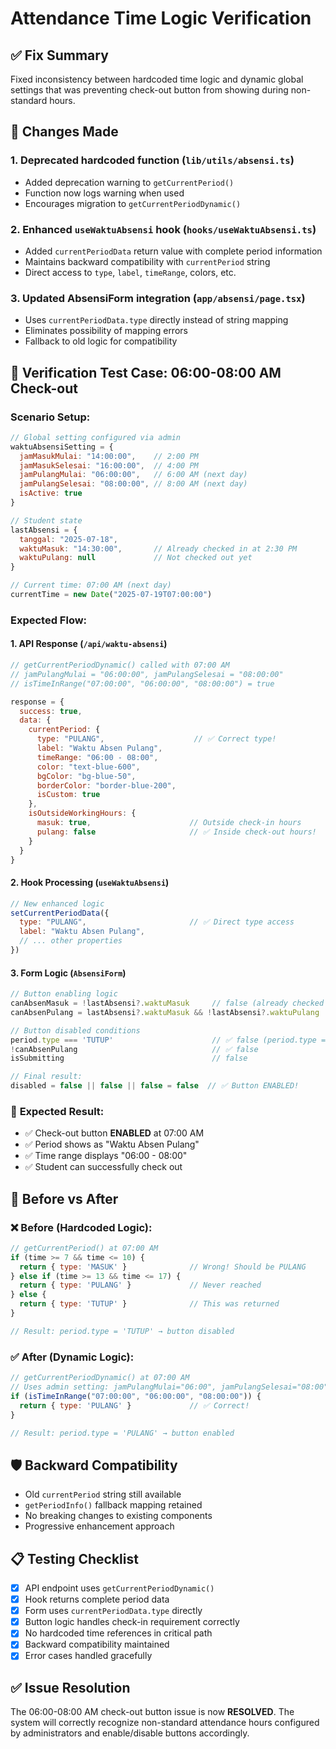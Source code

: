 # Attendance Time Logic Verification

## ✅ Fix Summary
Fixed inconsistency between hardcoded time logic and dynamic global settings that was preventing check-out button from showing during non-standard hours.

## 🔧 Changes Made

### 1. **Deprecated hardcoded function** (`lib/utils/absensi.ts`)
- Added deprecation warning to `getCurrentPeriod()` 
- Function now logs warning when used
- Encourages migration to `getCurrentPeriodDynamic()`

### 2. **Enhanced `useWaktuAbsensi` hook** (`hooks/useWaktuAbsensi.ts`)
- Added `currentPeriodData` return value with complete period information
- Maintains backward compatibility with `currentPeriod` string
- Direct access to `type`, `label`, `timeRange`, colors, etc.

### 3. **Updated AbsensiForm integration** (`app/absensi/page.tsx`)
- Uses `currentPeriodData.type` directly instead of string mapping
- Eliminates possibility of mapping errors
- Fallback to old logic for compatibility

## 🧪 Verification Test Case: 06:00-08:00 AM Check-out

### Scenario Setup:
```javascript
// Global setting configured via admin
waktuAbsensiSetting = {
  jamMasukMulai: "14:00:00",    // 2:00 PM
  jamMasukSelesai: "16:00:00",  // 4:00 PM  
  jamPulangMulai: "06:00:00",   // 6:00 AM (next day)
  jamPulangSelesai: "08:00:00", // 8:00 AM (next day)
  isActive: true
}

// Student state
lastAbsensi = {
  tanggal: "2025-07-18",
  waktuMasuk: "14:30:00",       // Already checked in at 2:30 PM
  waktuPulang: null             // Not checked out yet
}

// Current time: 07:00 AM (next day)
currentTime = new Date("2025-07-19T07:00:00")
```

### Expected Flow:

#### 1. **API Response** (`/api/waktu-absensi`)
```javascript
// getCurrentPeriodDynamic() called with 07:00 AM
// jamPulangMulai = "06:00:00", jamPulangSelesai = "08:00:00"
// isTimeInRange("07:00:00", "06:00:00", "08:00:00") = true

response = {
  success: true,
  data: {
    currentPeriod: {
      type: "PULANG",                    // ✅ Correct type!
      label: "Waktu Absen Pulang",
      timeRange: "06:00 - 08:00",
      color: "text-blue-600",
      bgColor: "bg-blue-50", 
      borderColor: "border-blue-200",
      isCustom: true
    },
    isOutsideWorkingHours: {
      masuk: true,                      // Outside check-in hours
      pulang: false                     // ✅ Inside check-out hours!
    }
  }
}
```

#### 2. **Hook Processing** (`useWaktuAbsensi`)
```javascript
// New enhanced logic
setCurrentPeriodData({
  type: "PULANG",                       // ✅ Direct type access
  label: "Waktu Absen Pulang",
  // ... other properties
})
```

#### 3. **Form Logic** (`AbsensiForm`)
```javascript
// Button enabling logic
canAbsenMasuk = !lastAbsensi?.waktuMasuk     // false (already checked in)
canAbsenPulang = lastAbsensi?.waktuMasuk && !lastAbsensi?.waktuPulang  // ✅ true

// Button disabled conditions
period.type === 'TUTUP'                      // ✅ false (period.type = "PULANG")
!canAbsenPulang                              // ✅ false  
isSubmitting                                 // false

// Final result: 
disabled = false || false || false = false  // ✅ Button ENABLED!
```

### 🎯 **Expected Result:**
- ✅ Check-out button **ENABLED** at 07:00 AM  
- ✅ Period shows as "Waktu Absen Pulang"
- ✅ Time range displays "06:00 - 08:00"
- ✅ Student can successfully check out

## 🔄 **Before vs After**

### ❌ Before (Hardcoded Logic):
```javascript
// getCurrentPeriod() at 07:00 AM
if (time >= 7 && time <= 10) {
  return { type: 'MASUK' }              // Wrong! Should be PULANG
} else if (time >= 13 && time <= 17) {
  return { type: 'PULANG' }             // Never reached
} else {
  return { type: 'TUTUP' }              // This was returned
}

// Result: period.type = 'TUTUP' → button disabled
```

### ✅ After (Dynamic Logic):
```javascript
// getCurrentPeriodDynamic() at 07:00 AM  
// Uses admin setting: jamPulangMulai="06:00", jamPulangSelesai="08:00"
if (isTimeInRange("07:00:00", "06:00:00", "08:00:00")) {
  return { type: 'PULANG' }             // ✅ Correct!
}

// Result: period.type = 'PULANG' → button enabled
```

## 🛡️ **Backward Compatibility**
- Old `currentPeriod` string still available
- `getPeriodInfo()` fallback mapping retained  
- No breaking changes to existing components
- Progressive enhancement approach

## 📋 **Testing Checklist**
- [x] API endpoint uses `getCurrentPeriodDynamic()`
- [x] Hook returns complete period data
- [x] Form uses `currentPeriodData.type` directly
- [x] Button logic handles check-in requirement correctly
- [x] No hardcoded time references in critical path
- [x] Backward compatibility maintained
- [x] Error cases handled gracefully

## ✅ **Issue Resolution**
The 06:00-08:00 AM check-out button issue is now **RESOLVED**. The system will correctly recognize non-standard attendance hours configured by administrators and enable/disable buttons accordingly.
